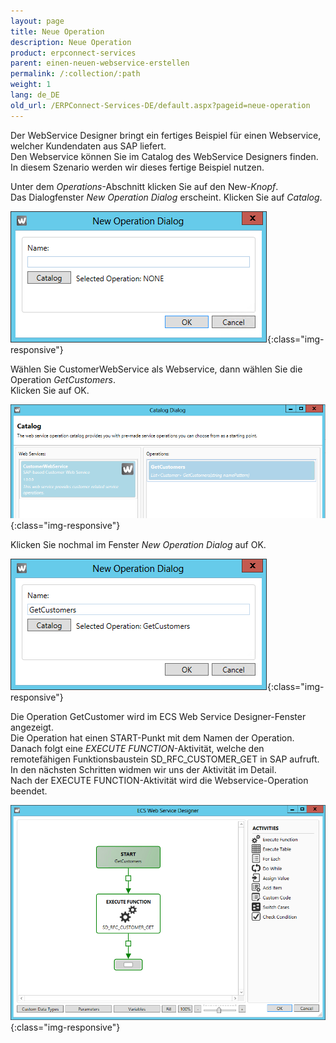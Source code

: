 ```yaml
---
layout: page
title: Neue Operation
description: Neue Operation
product: erpconnect-services
parent: einen-neuen-webservice-erstellen
permalink: /:collection/:path
weight: 1
lang: de_DE
old_url: /ERPConnect-Services-DE/default.aspx?pageid=neue-operation
---
```


Der WebService Designer bringt ein fertiges Beispiel für einen Webservice, welcher Kundendaten aus SAP liefert. <br>
Den Webservice können Sie im Catalog des WebService Designers finden.<br>
In diesem Szenario werden wir dieses fertige Beispiel nutzen. 

Unter dem *Operations*-Abschnitt klicken Sie auf den New-*Knopf*.<br>
Das Dialogfenster *New Operation Dialog* erscheint. Klicken Sie auf *Catalog*.

![WSD-NewOperationDialog](/img/content/WSD-NewOperationDialog.PNG){:class="img-responsive"}

Wählen Sie CustomerWebService als Webservice, dann wählen Sie die Operation *GetCustomers*.<br>
Klicken Sie auf OK.

![WSD-CatalogDialog](/img/content/WSD-CatalogDialog.PNG){:class="img-responsive"}

Klicken Sie nochmal im Fenster *New Operation Dialog* auf OK. 

![WSD-NewOperationGetCustomer](/img/content/WSD-NewOperationGetCustomer.PNG){:class="img-responsive"}

Die Operation GetCustomer wird im ECS Web Service Designer-Fenster angezeigt.<br>
Die Operation hat einen START-Punkt mit dem Namen der Operation.<br>
Danach folgt eine *EXECUTE FUNCTION*-Aktivität, welche den remotefähigen Funktionsbaustein SD_RFC_CUSTOMER_GET in SAP aufruft.<br>
In den nächsten Schritten widmen wir uns der Aktivität im Detail. <br>
Nach der EXECUTE FUNCTION-Aktivität  wird die Webservice-Operation beendet. 

![WSD-WebServiceDesigner1](/img/content/WSD-WebServiceDesigner1.PNG){:class="img-responsive"}